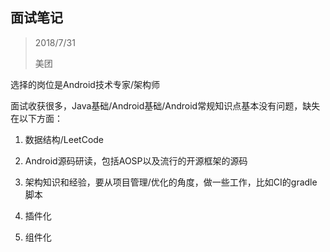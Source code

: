

## 面试笔记

> 2018/7/31
>
> 美团

选择的岗位是Android技术专家/架构师

面试收获很多，Java基础/Android基础/Android常规知识点基本没有问题，缺失在以下方面：

1. 数据结构/LeetCode
2. Android源码研读，包括AOSP以及流行的开源框架的源码
3. 架构知识和经验，要从项目管理/优化的角度，做一些工作，比如CI的gradle脚本

1. 插件化
2. 组件化